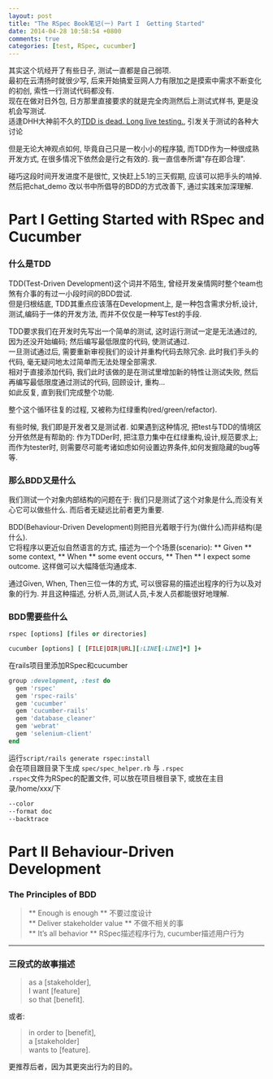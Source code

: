 ```yaml
---
layout: post
title: "The RSpec Book笔记(一) Part I  Getting Started"
date: 2014-04-28 10:58:54 +0800
comments: true
categories: [test, RSpec, cucumber]
---
```

其实这个坑经开了有些日子, 测试一直都是自己弱项.  
最初在云清扬时就很少写, 后来开始搞爱豆网人力有限加之是摸索中需求不断变化的初创, 索性一行测试代码都没有.  
现在在做对日外包, 日方那里直接要求的就是完全肉测然后上测试式样书, 更是没机会写测试.  
适逢DHH大神前不久的[TDD is dead. Long live testing.](http://david.heinemeierhansson.com/2014/tdd-is-dead-long-live-testing.html), 引发关于测试的各种大讨论

但是无论大神观点如何, 毕竟自己只是一枚小小的程序猿, 而TDD作为一种很成熟开发方式, 在很多情况下依然会是行之有效的. 我一直信奉所谓"存在即合理".

碰巧这段时间开发进度不是很忙, 又快赶上5.1的三天假期, 应该可以把手头的<The RSpec Book>啃掉. 然后把chat_demo 改以书中所倡导的BDD的方式改善下, 通过实践来加深理解.

# Part I Getting Started with RSpec and Cucumber

### 什么是TDD
TDD(Test-Driven Development)这个词并不陌生, 曾经开发亲情网时整个team也煞有介事的有过一小段时间的BDD尝试.    
但是归根结底, TDD其重点应该落在Development上, 是一种包含需求分析,设计,测试,编码于一体的开发方法, 而并不仅仅是一种写Test的手段.  

TDD要求我们在开发时先写出一个简单的测试, 这时运行测试一定是无法通过的, 因为还没开始编码; 然后编写最低限度的代码, 使测试通过.  
一旦测试通过后, 需要重新审视我们的设计并重构代码去除冗余. 此时我们手头的代码, 毫无疑问地太过简单而无法处理全部需求.  
相对于直接添加代码, 我们此时该做的是在测试里增加新的特性让测试失败, 然后再编写最低限度通过测试的代码, 回顾设计, 重构...  
如此反复, 直到我们完成整个功能.  

整个这个循环往复的过程, 又被称为红绿重构(red/green/refactor).

有些时候, 我们即是开发者又是测试者. 如果遇到这种情况, 把test与TDD的情境区分开依然是有帮助的: 作为TDDer时, 把注意力集中在红绿重构,设计,规范要求上; 而作为tester时, 则需要尽可能考诸如虑如何设置边界条件,如何发掘隐藏的bug等等.

### 那么BDD又是什么
我们测试一个对象内部结构的问题在于: 我们只是测试了这个对象是什么,而没有关心它可以做些什么. 而后者无疑远比前者更为重要.

BDD(Behaviour-Driven Development)则把目光着眼于行为(做什么)而非结构(是什么).  
它将程序以更近似自然语言的方式, 描述为一个个场景(scenario): ** Given ** some context, ** When ** some event occurs,
** Then ** I expect some outcome. 这样做可以大幅降低沟通成本.

通过Given, When, Then三位一体的方式, 可以很容易的描述出程序的行为以及对象的行为. 并且这种描述, 分析人员,测试人员,卡发人员都能很好地理解.

### BDD需要些什么

``` ruby RSpec使用
rspec [options] [files or directories]
```

``` ruby cucumber使用
cucumber [options] [ [FILE|DIR|URL][:LINE[:LINE]*] ]+
```

在rails项目里添加RSpec和cucumber

``` ruby 添加进Gemfile  
group :development, :test do
  gem 'rspec'
  gem 'rspec-rails'
  gem 'cucumber'
  gem 'cucumber-rails'
  gem 'database_cleaner'
  gem 'webrat'
  gem 'selenium-client'
end
```
运行`script/rails generate rspec:install`  
会在项目跟目录下生成 `spec/spec_helper.rb` 与 `.rspec`   
`.rspec`文件为RSpec的配置文件, 可以放在项目根目录下, 或放在主目录/home/xxx/下

``` bash .rspec
--color 
--format doc
--backtrace
```

# Part II Behaviour-Driven Development

### The Principles of BDD

> ** Enough is enough ** 不要过度设计  
> ** Deliver stakeholder value ** 不做不相关的事  
> ** It’s all behavior ** RSpec描述程序行为, cucumber描述用户行为  

***

### 三段式的故事描述
> as a [stakeholder],  
> I want [feature]  
> so that [benefit].  

或者:  

> in order to [benefit],  
> a [stakeholder]  
> wants to [feature].  

更推荐后者，因为其更突出行为的目的。

